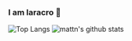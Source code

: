 
### I am laracro 👋

> 

![Top Langs](https://github-readme-stats.vercel.app/api/top-langs/?username=mattn&hide=html)
![mattn's github stats](https://github-readme-stats.vercel.app/api?username=laracro&show_icons=true&count_private=true&line_height=40)
